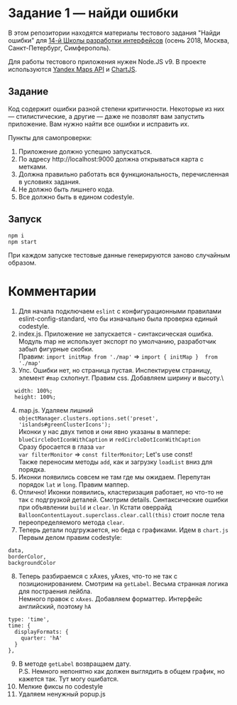 # Задание 1 — найди ошибки

В этом репозитории находятся материалы тестового задания "Найди ошибки" для [14-й Школы разработки интерфейсов](https://academy.yandex.ru/events/frontend/shri_msk-2018-2) (осень 2018, Москва, Санкт-Петербург, Симферополь).

Для работы тестового приложения нужен Node.JS v9. В проекте используются [Yandex Maps API](https://tech.yandex.ru/maps/doc/jsapi/2.1/quick-start/index-docpage/) и [ChartJS](http://www.chartjs.org).

## Задание

Код содержит ошибки разной степени критичности. Некоторые из них — стилистические, а другие — даже не позволят вам запустить приложение. Вам нужно найти все ошибки и исправить их.

Пункты для самопроверки:

1. Приложение должно успешно запускаться.
1. По адресу http://localhost:9000 должна открываться карта с метками.
1. Должна правильно работать вся функциональность, перечисленная в условиях задания.
1. Не должно быть лишнего кода.
1. Все должно быть в едином codestyle.

## Запуск

```
npm i
npm start
```

При каждом запуске тестовые данные генерируются заново случайным образом.

# Комментарии
1. Для начала подключаем `eslint` с конфигурационными правилами eslint-config-standard, что бы изначально была проверка единый codestyle.
2. index.js. Приложение не запускается - синтаксическая ошибка.\
Модуль map не использует экспорт по умолчанию, разработчик забыл фигурные скобки.\
Правим: `import initMap from './map'` => `import { initMap }  from './map'`
3. Упс. Ошибки нет, но страница пустая. Инспектируем страницу, элемент `#map` схлопнут. Правим css. Добавляем ширину и высоту.\
```
  width: 100%;
  height: 100%;
```
4. map.js. Удаляем лишний `objectManager.clusters.options.set('preset', 'islands#greenClusterIcons');`\
Иконки у нас двух типов и они явно указаны в маппере: `blueCircleDotIconWithCaption` и `redCircleDotIconWithCaption`\
Сразу бросается в глаза `var`\
`var filterMonitor` => `const filterMonitor`; Let's use const!\
Также переносим методы `add`, как и загрузку `loadList` вниз для порядка.
5. Иконки появились совсем не там где мы ожидаем. Перепутан порядок `lat` и `long`. Правим маппер.
6. Отлично! Иконки появились, кластеризация работает, но что-то не так с подгрузкой деталей. Смотрим details. Синтаксические ошибки при объявлении `build` и `clear`. \n
Кстати оверрайд `BalloonContentLayout.superclass.clear.call(this)` стоит после тела переопределяемого метода `clear`.
7. Теперь детали подгружается, но беда с графиками. Идем в `chart.js`\
Первым делом правим codestyle:
```
data,
borderColor,
backgroundColor
```

8. Теперь разбираемся с xAxes, yAxes, что-то не так с позиционированием. Смотрим на `getLabel`. Весьма странная логика для постраения лейбла.\
Немного правок c `xAxes`. Добавляем форматтер. Интерфейс английский, поэтому `hA`
```
type: 'time',
time: {
  displayFormats: {
    quarter: 'hA'
  }
},
```
9. В методе `getLabel` возвращаем дату.\
P.S. Немного непонятно как должен выглядить в общем график, но кажется так. Тут могу ошибатся.
10. Мелкие фиксы по codestyle
11. Удаляем ненужный popup.js
